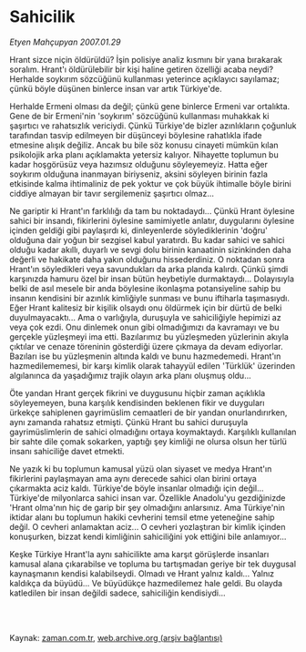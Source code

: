 # Sahicilik

*Etyen Mahçupyan 2007.01.29*

<td class="columnist-detail">
<p>Hrant sizce niçin öldürüldü? İşin polisiye analiz kısmını bir yana bırakarak soralım. Hrant'ı öldürülebilir bir kişi haline getiren özelliği acaba neydi? Herhalde soykırım sözcüğünü kullanması yeterince açıklayıcı sayılamaz; çünkü böyle düşünen binlerce insan var artık Türkiye'de.</p>
<p>
<div id="haberMetinDiv">
<p>Herhalde Ermeni olması da değil; çünkü gene binlerce Ermeni var ortalıkta. Gene de bir Ermeni'nin 'soykırım' sözcüğünü kullanması muhakkak ki şaşırtıcı ve rahatsızlık vericiydi. Çünkü Türkiye'de bizler azınlıkların çoğunluk tarafından tasvip edilmeyen bir düşünceyi böylesine rahatlıkla ifade etmesine alışık değiliz. Ancak bu bile söz konusu cinayeti mümkün kılan psikolojik arka planı açıklamakta yetersiz kalıyor. Nihayette toplumun bu kadar hoşgörüsüz veya hazımsız olduğunu söyleyemeyiz. Hatta eğer soykırım olduğuna inanmayan biriyseniz, aksini söyleyen birinin fazla etkisinde kalma ihtimaliniz de pek yoktur ve çok büyük ihtimalle böyle birini ciddiye almayan bir tavır sergilemeniz şaşırtıcı olmaz...
<p>Ne gariptir ki Hrant'ın farklılığı da tam bu noktadaydı... Çünkü Hrant öylesine sahici bir insandı, fikirlerini öylesine samimiyetle anlatır, duygularını öylesine içinden geldiği gibi paylaşırdı ki, dinleyenlerde söylediklerinin 'doğru' olduğuna dair yoğun bir sezgisel kabul yaratırdı. Bu kadar sahici ve sahici olduğu kadar akıllı, duyarlı ve sevgi dolu birinin kanaatinin sizinkinden daha değerli ve hakikate daha yakın olduğunu hissederdiniz. O noktadan sonra Hrant'ın söyledikleri veya savundukları da arka planda kalırdı. Çünkü şimdi karşınızda hamuru özel bir insan bütün heybetiyle durmaktaydı... Dolayısıyla belki de asıl mesele bir anda böylesine ikonlaşma potansiyeline sahip bu insanın kendisini bir azınlık kimliğiyle sunması ve bunu iftiharla taşımasıydı. Eğer Hrant kalitesiz bir kişilik olsaydı onu öldürmek için bir dürtü de belki duyulmayacaktı... Ama o varlığıyla, duruşuyla ve sahiciliğiyle hepimizi az veya çok ezdi. Onu dinlemek onun gibi olmadığımızı da kavramayı ve bu gerçekle yüzleşmeyi ima etti. Bazılarımız bu yüzleşmeden yüzlerinin akıyla çıktılar ve cenaze töreninin gösterdiği üzere çıkmaya da devam ediyorlar. Bazıları ise bu yüzleşmenin altında kaldı ve bunu hazmedemedi. Hrant'ın hazmedilememesi, bir karşı kimlik olarak tahayyül edilen 'Türklük' üzerinden algılanınca da yaşadığımız trajik olayın arka planı oluşmuş oldu... 
<p>Öte yandan Hrant gerçek fikrini ve duygusunu hiçbir zaman açıklıkla söyleyemeyen, buna karşılık kendisinden beklenen fikir ve duyguları ürkekçe sahiplenen gayrimüslim cemaatleri de bir yandan onurlandırırken, aynı zamanda rahatsız etmişti. Çünkü Hrant bu sahici duruşuyla gayrimüslimlerin de sahici olmadığını ortaya koymaktaydı. Karşılıklı kullanılan bir sahte dile çomak sokarken, yaptığı şey kimliği ne olursa olsun her türlü insanı sahiciliğe davet etmekti.
<p>Ne yazık ki bu toplumun kamusal yüzü olan siyaset ve medya Hrant'ın fikirlerini paylaşmayan ama aynı derecede sahici olan birini ortaya çıkarmakta aciz kaldı. Türkiye'de böyle insanlar olmadığı için değil... Türkiye'de milyonlarca sahici insan var. Özellikle Anadolu'yu gezdiğinizde 'Hrant olma'nın hiç de garip bir şey olmadığını anlarsınız. Ama Türkiye'nin iktidar alanı bu toplumun hakiki cevherini temsil etme yeteneğine sahip değil. O cevheri anlamaktan aciz... O cevheri yozlaştıran bir kimlik içinden konuşurken, bizzat kendi kimliğinin sahiciliğini yok ettiğini bile anlamıyor...
<p>Keşke Türkiye Hrant'la aynı sahicilikte ama karşıt görüşlerde insanları kamusal alana çıkarabilse ve topluma bu tartışmadan geriye bir tek duygusal kaynaşmanın kendisi kalabilseydi. Olmadı ve Hrant yalnız kaldı... Yalnız kaldıkça da büyüdü... Ve büyüdükçe hazmedilemez hale geldi. Bu olayda katledilen bir insan değildi sadece, sahiciliğin kendisiydi...</p></p></p></p></p></div>
</p>


<p><br>
		 </br></p></td>

Kaynak: [zaman.com.tr](http://zaman.com.tr/yazar.do?yazino=493496), [web.archive.org (arşiv bağlantısı)](http://web.archive.org/web/20111211004016/http://www.zaman.com.tr:80/yazar.do?yazino=493496)
